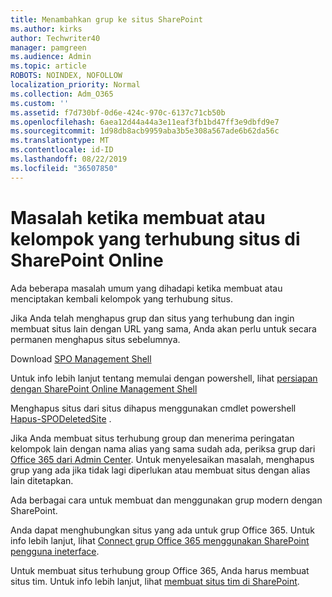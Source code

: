 ```yaml
---
title: Menambahkan grup ke situs SharePoint
ms.author: kirks
author: Techwriter40
manager: pamgreen
ms.audience: Admin
ms.topic: article
ROBOTS: NOINDEX, NOFOLLOW
localization_priority: Normal
ms.collection: Adm_O365
ms.custom: ''
ms.assetid: f7d730bf-0d6e-424c-970c-6137c71cb50b
ms.openlocfilehash: 6aea12d44a44a3e11eaf3fb1bd47ff3e9dbfd9e7
ms.sourcegitcommit: 1d98db8acb9959aba3b5e308a567ade6b62da56c
ms.translationtype: MT
ms.contentlocale: id-ID
ms.lasthandoff: 08/22/2019
ms.locfileid: "36507850"
---
```

# <a name="issues-when-creating-or-group-connected-sites-in-sharepoint-online"></a>Masalah ketika membuat atau kelompok yang terhubung situs di SharePoint Online

Ada beberapa masalah umum yang dihadapi ketika membuat atau menciptakan kembali kelompok yang terhubung situs.

 Jika Anda telah menghapus grup dan situs yang terhubung dan ingin membuat situs lain dengan URL yang sama, Anda akan perlu untuk secara permanen menghapus situs sebelumnya.

Download [SPO Management Shell](https://support.office.com/article/introduction-to-the-sharepoint-online-management-shell-c16941c3-19b4-4710-8056-34c034493429)

 Untuk info lebih lanjut tentang memulai dengan powershell, lihat [persiapan dengan SharePoint Online Management Shell](https://docs.microsoft.com/powershell/module/sharepoint-online/remove-sposite?view=sharepoint-ps)

Menghapus situs dari situs dihapus menggunakan cmdlet powershell [Hapus-SPODeletedSite](https://docs.microsoft.com/powershell/module/sharepoint-online/remove-sposite?view=sharepoint-ps) .

Jika Anda membuat situs terhubung group dan menerima peringatan kelompok lain dengan nama alias yang sama sudah ada, periksa grup dari [Office 365 dari Admin Center](https://admin.microsoft.com/Adminportal/Home?source=applauncher#/groups). Untuk menyelesaikan masalah, menghapus grup yang ada jika tidak lagi diperlukan atau membuat situs dengan alias lain ditetapkan.

Ada berbagai cara untuk membuat dan menggunakan grup modern dengan SharePoint.

Anda dapat menghubungkan situs yang ada untuk grup Office 365. Untuk info lebih lanjut, lihat [Connect grup Office 365 menggunakan SharePoint pengguna ineterface](https://docs.microsoft.com/sharepoint/dev/transform/modernize-connect-to-office365-group#connect-an-office-365-group-using-the-sharepoint-user-interface).

Untuk membuat situs terhubung group Office 365, Anda harus membuat situs tim. Untuk info lebih lanjut, lihat [membuat situs tim di SharePoint](https://support.office.com/article/create-a-team-site-in-sharepoint-ef10c1e7-15f3-42a3-98aa-b5972711777d).

